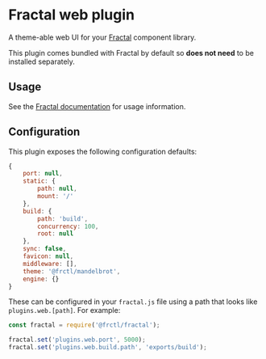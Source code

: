 # Fractal web plugin

A theme-able web UI for your [Fractal](http://frctl.github.io) component library.

This plugin comes bundled with Fractal by default so **does not need** to be installed separately.

## Usage

See the [Fractal documentation](https://github.com/frctl/fractal/tree/master/docs) for usage information.

## Configuration

This plugin exposes the following configuration defaults:

```js
{
    port: null,
    static: {
        path: null,
        mount: '/'
    },
    build: {
        path: 'build',
        concurrency: 100,
        root: null
    },
    sync: false,
    favicon: null,
    middleware: [],
    theme: '@frctl/mandelbrot',
    engine: {}
}
```

These can be configured in your `fractal.js` file using a path that looks like `plugins.web.[path]`. For example:

```js
const fractal = require('@frctl/fractal');

fractal.set('plugins.web.port', 5000);
fractal.set('plugins.web.build.path', 'exports/build');
```
